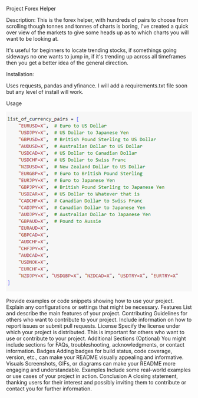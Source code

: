 Project Forex Helper

Description:
This is the forex helper, with hundreds of pairs to choose from scrolling though tonnes and tonnes of charts is boring,
I've created a quick over view of the markets to give some heads up as to which charts you will want to be looking at.

It's useful for beginners to locate trending stocks, if somethings going sideways no one wants to jump in, if it's trending up across
all timeframes then you get a better idea of the general direction.

Installation:

Uses requests, pandas and yfinance. I will add a requirements.txt file soon but any level of install will work.

Usage

![Sample Image](forex_pairs_snippet.png)

Provide examples or code snippets showing how to use your project. Explain any configurations or settings that might be necessary.
Features
List and describe the main features of your project.
Contributing
Guidelines for others who want to contribute to your project. Include information on how to report issues or submit pull requests.
License
Specify the license under which your project is distributed. This is important for others who want to use or contribute to your project.
Additional Sections (Optional)
You might include sections for FAQs, troubleshooting, acknowledgments, or contact information.
Badges
Adding badges for build status, code coverage, version, etc., can make your README visually appealing and informative.
Visuals
Screenshots, GIFs, or diagrams can make your README more engaging and understandable.
Examples
Include some real-world examples or use cases of your project in action.
Conclusion
A closing statement, thanking users for their interest and possibly inviting them to contribute or contact you for further information.
